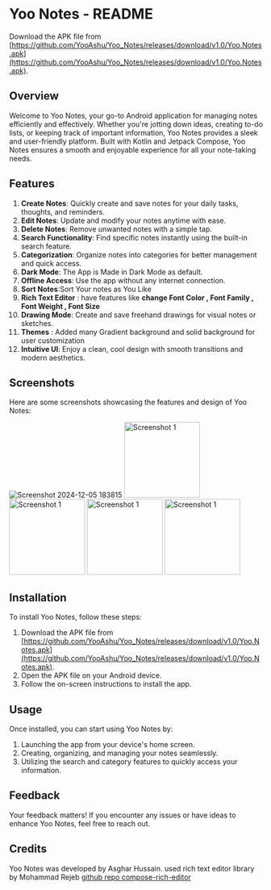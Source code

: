 # Yoo Notes - README

Download the APK file from [https://github.com/YooAshu/Yoo_Notes/releases/download/v1.0/Yoo.Notes.apk](https://github.com/YooAshu/Yoo_Notes/releases/download/v1.0/Yoo.Notes.apk).

## Overview
Welcome to Yoo Notes, your go-to Android application for managing notes efficiently and effectively. Whether you're jotting down ideas, creating to-do lists, or keeping track of important information, Yoo Notes provides a sleek and user-friendly platform. Built with Kotlin and Jetpack Compose, Yoo Notes ensures a smooth and enjoyable experience for all your note-taking needs.

## Features
1. **Create Notes**: Quickly create and save notes for your daily tasks, thoughts, and reminders.
2. **Edit Notes**: Update and modify your notes anytime with ease.
3. **Delete Notes**: Remove unwanted notes with a simple tap.
4. **Search Functionality**: Find specific notes instantly using the built-in search feature.
5. **Categorization**: Organize notes into categories for better management and quick access.
6. **Dark Mode**: The App is Made in Dark Mode as default.
7. **Offline Access**: Use the app without any internet connection.
8. **Sort Notes**:Sort Your notes as You Like
9. **Rich Text Editor** : have features like **change Font Color , Font Family , Font Weight , Font Size**
10. **Drawing Mode**: Create and save freehand drawings for visual notes or sketches.
11. **Themes** : Added many Gradient background and solid background for user customization
12. **Intuitive UI**: Enjoy a clean, cool design with smooth transitions and modern aesthetics.

## Screenshots
Here are some screenshots showcasing the features and design of Yoo Notes:

![Screenshot 2024-12-05 183815](https://github.com/user-attachments/assets/e37ad6ab-5c7b-4a89-a395-e9051dbc6456)
<img src="https://github.com/user-attachments/assets/8d4d1543-97a8-402b-bae0-5d3c869039fc" alt="Screenshot 1" style="width: 150px; height: auto;">
<img src="https://github.com/user-attachments/assets/12eb1404-2618-4e0f-aba2-57f07d727e77" alt="Screenshot 1" style="width: 150px; height: auto;">
<img src="https://github.com/user-attachments/assets/02067016-c76e-4282-b919-280e0a3728553" alt="Screenshot 1" style="width: 150px; height: auto;">
<img src="https://github.com/user-attachments/assets/a75a4fef-aa77-4667-a44a-1dfb905d1b12" alt="Screenshot 1" style="width: 150px; height: auto;">



## Installation

To install Yoo Notes, follow these steps:
1. Download the APK file from [https://github.com/YooAshu/Yoo_Notes/releases/download/v1.0/Yoo.Notes.apk](https://github.com/YooAshu/Yoo_Notes/releases/download/v1.0/Yoo.Notes.apk).
2. Open the APK file on your Android device.
3. Follow the on-screen instructions to install the app.

## Usage
Once installed, you can start using Yoo Notes by:
1. Launching the app from your device's home screen.
2. Creating, organizing, and managing your notes seamlessly.
3. Utilizing the search and category features to quickly access your information.

## Feedback
Your feedback matters! If you encounter any issues or have ideas to enhance Yoo Notes, feel free to reach out.

## Credits
Yoo Notes was developed by Asghar Hussain.
used rich text editor library by Mohammad Rejeb [github repo compose-rich-editor](https://github.com/MohamedRejeb/compose-rich-editor)


